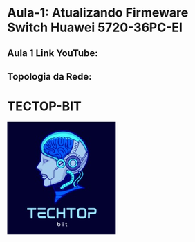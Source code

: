 # Aula-1: Atualizando Firmeware Switch Huawei 5720-36PC-EI
## Aula 1 Link YouTube:
## Topologia da Rede:
# TECTOP-BIT
![alt text](https://github.com/dioxfile/TECTOP-BIT/blob/main/tectopbit.jpeg)


